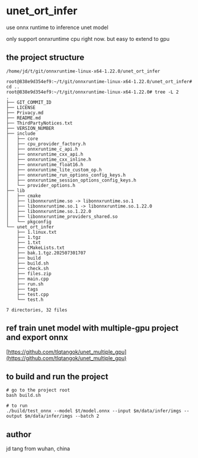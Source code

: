 # unet_ort_infer
use onnx runtime to inference unet model 

only support onnxruntime cpu right now. but easy to extend to gpu

## the project structure
```
/home/jd/t/git/onnxruntime-linux-x64-1.22.0/unet_ort_infer

root@838e9d354ef9:~/t/git/onnxruntime-linux-x64-1.22.0/unet_ort_infer# cd ..
root@838e9d354ef9:~/t/git/onnxruntime-linux-x64-1.22.0# tree -L 2
.
├── GIT_COMMIT_ID
├── LICENSE
├── Privacy.md
├── README.md
├── ThirdPartyNotices.txt
├── VERSION_NUMBER
├── include
│   ├── core
│   ├── cpu_provider_factory.h
│   ├── onnxruntime_c_api.h
│   ├── onnxruntime_cxx_api.h
│   ├── onnxruntime_cxx_inline.h
│   ├── onnxruntime_float16.h
│   ├── onnxruntime_lite_custom_op.h
│   ├── onnxruntime_run_options_config_keys.h
│   ├── onnxruntime_session_options_config_keys.h
│   └── provider_options.h
├── lib
│   ├── cmake
│   ├── libonnxruntime.so -> libonnxruntime.so.1
│   ├── libonnxruntime.so.1 -> libonnxruntime.so.1.22.0
│   ├── libonnxruntime.so.1.22.0
│   ├── libonnxruntime_providers_shared.so
│   └── pkgconfig
└── unet_ort_infer 
    ├── 1.linux.txt
    ├── 1.tgz
    ├── 1.txt
    ├── CMakeLists.txt
    ├── bak.1.tgz.202507301707
    ├── build
    ├── build.sh
    ├── check.sh
    ├── files.zip
    ├── main.cpp
    ├── run.sh
    ├── tags
    ├── test.cpp
    └── test.h

7 directories, 32 files
```

## ref train unet model with multiple-gpu project and export onnx
[https://github.com/tlqtangok/unet_multiple_gpu](https://github.com/tlqtangok/unet_multiple_gpu)


## to build and run the project
```
# go to the project root
bash build.sh

# to run 
./build/test_onnx --model $t/model.onnx --input $m/data/infer/imgs --output $m/data/infer/imgs --batch 2
```

## author 
jd tang from wuhan, china
